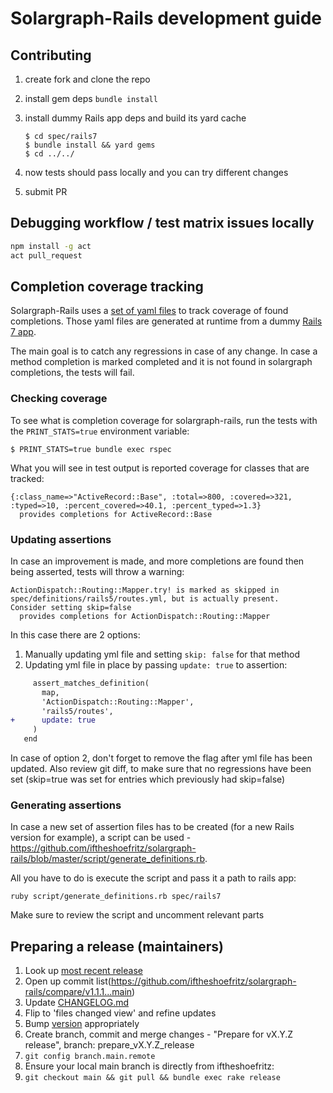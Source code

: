 # Solargraph-Rails development guide

## Contributing

1. create fork and clone the repo
2. install gem deps `bundle install`
3. install dummy Rails app deps and build its yard cache

    ```
    $ cd spec/rails7
    $ bundle install && yard gems
    $ cd ../../
    ```
4. now tests should pass locally and you can try different changes
5. submit PR

## Debugging workflow / test matrix issues locally

```sh
npm install -g act
act pull_request
```

## Completion coverage tracking

Solargraph-Rails uses a [set of yaml files](https://github.com/iftheshoefritz/solargraph-rails/tree/master/spec/definitions) to track coverage of found completions.
Those yaml files are generated at runtime from a dummy [Rails 7 app](https://github.com/iftheshoefritz/solargraph-rails/tree/master/spec/rails7).

The main goal is to catch any regressions in case of any change. In case a method completion is marked completed and it is not found in solargraph completions, the tests will fail.

### Checking coverage

To see what is completion coverage for solargraph-rails, run the tests with the `PRINT_STATS=true` environment variable:

```
$ PRINT_STATS=true bundle exec rspec
```

What you will see in test output is reported coverage for classes that are tracked:

```
{:class_name=>"ActiveRecord::Base", :total=>800, :covered=>321, :typed=>10, :percent_covered=>40.1, :percent_typed=>1.3}
  provides completions for ActiveRecord::Base
```

### Updating assertions

In case an improvement is made, and more completions are found then being asserted, tests will throw a warning:

```
ActionDispatch::Routing::Mapper.try! is marked as skipped in spec/definitions/rails5/routes.yml, but is actually present.
Consider setting skip=false
  provides completions for ActionDispatch::Routing::Mapper
```

In this case there are 2 options:
1. Manually updating yml file and setting `skip: false` for that method
2. Updating yml file in place by passing `update: true` to assertion:

```diff
     assert_matches_definition(
       map,
       'ActionDispatch::Routing::Mapper',
       'rails5/routes',
+      update: true
     )
   end
```

In case of option 2, don't forget to remove the flag after yml file has been updated. Also review git diff, to make sure that no regressions have been set (skip=true was set for entries which previously had skip=false)

### Generating assertions

In case a new set of assertion files has to be created (for a new Rails version for example), a script can be used - https://github.com/iftheshoefritz/solargraph-rails/blob/master/script/generate_definitions.rb.

All you have to do is execute the script and pass it a path to rails app:

```
ruby script/generate_definitions.rb spec/rails7
```

Make sure to review the script and uncomment relevant parts

## Preparing a release (maintainers)

1. Look up [most recent release](https://rubygems.org/gems/solargraph-rails)
2. Open up commit list(https://github.com/iftheshoefritz/solargraph-rails/compare/v1.1.1...main)
3. Update [CHANGELOG.md](./CHANGELOG.md)
4. Flip to 'files changed view' and refine updates
5. Bump [version](./lib/solargraph/rails/version.rb) appropriately
6. Create branch, commit and merge changes - "Prepare for vX.Y.Z release", branch: prepare_vX.Y.Z_release
7. `git config branch.main.remote`
8. Ensure your local main branch is directly from iftheshoefritz:
9. `git checkout main && git pull && bundle exec rake release`
